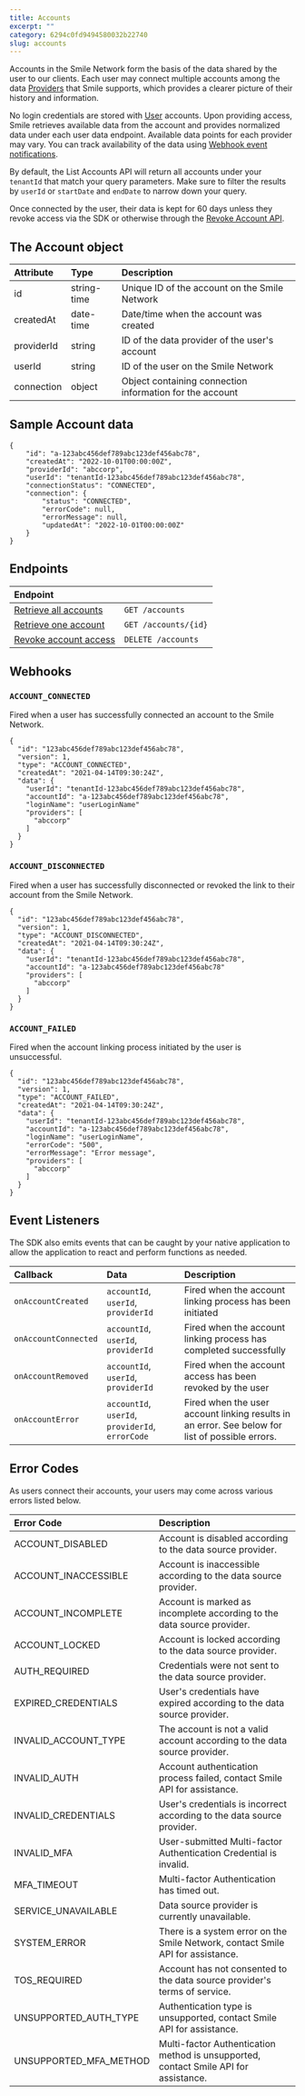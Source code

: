 ```yaml
---
title: Accounts
excerpt: ""
category: 6294c0fd9494580032b22740
slug: accounts
---
```


Accounts in the Smile Network form the basis of the data shared by the user to our clients. Each user may connect multiple accounts among the data [Providers](/reference/providers) that Smile supports, which provides a clearer picture of their history and information.

No login credentials are stored with [User](/reference/users) accounts. Upon providing access, Smile retrieves available data from the account and provides normalized data under each user data endpoint. Available data points for each provider may vary. You can track availability of the data using [Webhook event notifications](/reference/chapter-5).

By default, the List Accounts API will return all accounts under your `tenantId` that match your query parameters. Make sure to filter the results by `userId` or `startDate` and `endDate` to narrow down your query.

Once connected by the user, their data is kept for 60 days unless they revoke access via the SDK or otherwise through the [Revoke Account API](/reference/delete-account).

## The Account object

| Attribute  | Type   | Description                                                                                |
| :--------- | :----- | :----------------------------------------------------------------------------------------- |
| id | string-time | Unique ID of the account on the Smile Network |
| createdAt | date-time | Date/time when the account was created |
| providerId | string | ID of the data provider of the user's account |
| userId | string | ID of the user on the Smile Network |
| connection | object | Object containing connection information for the account |

## Sample Account data

```
{
    "id": "a-123abc456def789abc123def456abc78",
    "createdAt": "2022-10-01T00:00:00Z",
    "providerId": "abccorp",
    "userId": "tenantId-123abc456def789abc123def456abc78",
    "connectionStatus": "CONNECTED",
    "connection": {
        "status": "CONNECTED",
        "errorCode": null,
        "errorMessage": null,
        "updatedAt": "2022-10-01T00:00:00Z"
    }
}
```

## Endpoints

| Endpoint | |
| :------- | :---- |
| [Retrieve all accounts](/reference/list-accounts-1) | `GET /accounts` |
| [Retrieve one account](/reference/get-account-1) | `GET /accounts/{id}` |
| [Revoke account access](/reference/delete-account) | `DELETE /accounts` |

## Webhooks

### `ACCOUNT_CONNECTED`

Fired when a user has successfully connected an account to the Smile Network.

```
{
  "id": "123abc456def789abc123def456abc78",
  "version": 1,
  "type": "ACCOUNT_CONNECTED",
  "createdAt": "2021-04-14T09:30:24Z",
  "data": {
    "userId": "tenantId-123abc456def789abc123def456abc78",
    "accountId": "a-123abc456def789abc123def456abc78",
    "loginName": "userLoginName"
    "providers": [
      "abccorp"
    ]
  }
}
```

### `ACCOUNT_DISCONNECTED`

Fired when a user has successfully disconnected or revoked the link to their account from the Smile Network.

```
{
  "id": "123abc456def789abc123def456abc78",
  "version": 1,
  "type": "ACCOUNT_DISCONNECTED",
  "createdAt": "2021-04-14T09:30:24Z",
  "data": {
    "userId": "tenantId-123abc456def789abc123def456abc78",
    "accountId": "a-123abc456def789abc123def456abc78"
    "providers": [
      "abccorp"
    ]
  }
}
```

### `ACCOUNT_FAILED`

Fired when the account linking process initiated by the user is unsuccessful.

```
{
  "id": "123abc456def789abc123def456abc78",
  "version": 1,
  "type": "ACCOUNT_FAILED",
  "createdAt": "2021-04-14T09:30:24Z",
  "data": {
    "userId": "tenantId-123abc456def789abc123def456abc78",
    "accountId": "a-123abc456def789abc123def456abc78",
    "loginName": "userLoginName",
    "errorCode": "500",
    "errorMessage": "Error message",
    "providers": [
      "abccorp"
    ]
  }
}
```

## Event Listeners

The SDK also emits events that can be caught by your native application to allow the application to react and perform functions as needed.

| Callback | Data | Description |
| :------- | :---- | :---- |
| `onAccountCreated` | `accountId`, `userId`, `providerId` | Fired when the account linking process has been initiated |
| `onAccountConnected` | `accountId`, `userId`, `providerId` | Fired when the account linking process has completed successfully |
| `onAccountRemoved` | `accountId`, `userId`, `providerId` | Fired when the account access has been revoked by the user |
| `onAccountError` | `accountId`, `userId`, `providerId`, `errorCode` | Fired when the user account linking results in an error. See below for list of possible errors. |

## Error Codes

As users connect their accounts, your users may come across various errors listed below.

| Error Code | Description |
| :---- | :---- |
| ACCOUNT_DISABLED | Account is disabled according to the data source provider. |
| ACCOUNT_INACCESSIBLE | Account is inaccessible according to the data source provider. |
| ACCOUNT_INCOMPLETE | Account is marked as incomplete according to the data source provider. |
| ACCOUNT_LOCKED | Account is locked according to the data source provider. |
| AUTH_REQUIRED | Credentials were not sent to the data source provider. |
| EXPIRED_CREDENTIALS | User's credentials have expired according to the data source provider. |
| INVALID_ACCOUNT_TYPE | The account is not a valid account according to the data source provider. |
| INVALID_AUTH | Account authentication process failed, contact Smile API for assistance. |
| INVALID_CREDENTIALS | User's credentials is incorrect according to the data source provider. |
| INVALID_MFA | User-submitted Multi-factor Authentication Credential is invalid. |
| MFA_TIMEOUT | Multi-factor Authentication has timed out. |
| SERVICE_UNAVAILABLE | Data source provider is currently unavailable. |
| SYSTEM_ERROR | There is a system error on the Smile Network, contact Smile API for assistance. | 
| TOS_REQUIRED | Account has not consented to the data source provider's terms of service. |
| UNSUPPORTED_AUTH_TYPE | Authentication type is unsupported, contact Smile API for assistance. |
| UNSUPPORTED_MFA_METHOD | Multi-factor Authentication method is unsupported, contact Smile API for assistance. |
